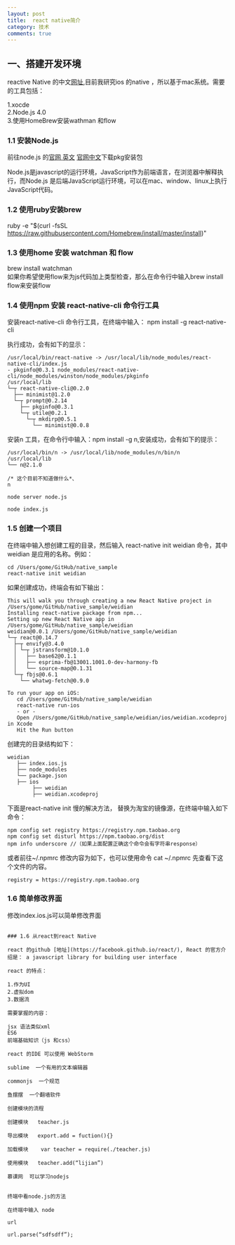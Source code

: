 ```yaml
---
layout: post
title:  react native简介
category: 技术
comments: true
---
```



##  一、搭建开发环境

reactive Native 的中文[网址](http://reactnative.cn),目前我研究ios 的native ，所以基于mac系统。需要的工具包括：

1.xocde  
2.Node.js 4.0  
3.使用HomeBrew安装wathman 和flow  

### 1.1 安装Node.js

前往node.js 的[官网 英文](https://nodejs.org) [官网中文](http://nodejs.cn)下载pkg安装包

Node.js是javascript的运行环境，JavaScript作为前端语言，在浏览器中解释执行，而Node.js 是后端JavaScript运行环境，可以在mac、window、linux上执行JavaScript代码。

### 1.2 使用ruby安装brew

ruby -e "$(curl -fsSL https://raw.githubusercontent.com/Homebrew/install/master/install)"

### 1.3 使用home 安装 watchman 和 flow

brew install watchman   
如果你希望使用flow来为js代码加上类型检查，那么在命令行中输入brew install flow来安装flow

### 1.4 使用npm 安装 react-native-cli 命令行工具

安装react-native-cli 命令行工具，在终端中输入： npm install -g react-native-cli

执行成功，会有如下的显示：  

~~~
/usr/local/bin/react-native -> /usr/local/lib/node_modules/react-native-cli/index.js
- pkginfo@0.3.1 node_modules/react-native-cli/node_modules/winston/node_modules/pkginfo
/usr/local/lib
└─┬ react-native-cli@0.2.0 
  ├── minimist@1.2.0 
  └─┬ prompt@0.2.14
    ├── pkginfo@0.3.1 
    └─┬ utile@0.2.1
      └─┬ mkdirp@0.5.1
        └── minimist@0.0.8 

~~~

安装n 工具，在命令行中输入：npm install -g n,安装成功，会有如下的提示：  

~~~
/usr/local/bin/n -> /usr/local/lib/node_modules/n/bin/n
/usr/local/lib
└── n@2.1.0 
~~~

~~~
/* 这个目前不知道做什么*、
n

node server node.js

node index.js
~~~

### 1.5 创建一个项目 

在终端中输入想创建工程的目录，然后输入 react-native init weidian 命令，其中weidian 是应用的名称。例如：

~~~
cd /Users/gome/GitHub/native_sample 
react-native init weidian
~~~

如果创建成功，终端会有如下输出：

~~~
This will walk you through creating a new React Native project in /Users/gome/GitHub/native_sample/weidian
Installing react-native package from npm...
Setting up new React Native app in /Users/gome/GitHub/native_sample/weidian
weidian@0.0.1 /Users/gome/GitHub/native_sample/weidian
└─┬ react@0.14.7 
  ├─┬ envify@3.4.0 
  │ └─┬ jstransform@10.1.0 
  │   ├── base62@0.1.1 
  │   ├── esprima-fb@13001.1001.0-dev-harmony-fb 
  │   └── source-map@0.1.31 
  └─┬ fbjs@0.6.1 
    └── whatwg-fetch@0.9.0 

To run your app on iOS:
   cd /Users/gome/GitHub/native_sample/weidian
   react-native run-ios
   - or -
   Open /Users/gome/GitHub/native_sample/weidian/ios/weidian.xcodeproj in Xcode
   Hit the Run button
~~~

创建完的目录结构如下：

~~~
weidian
   ├── index.ios.js
   ├── node_modules 
   └── package.json
   ├── ios   
        ├── weidian
        ├── weidian.xcodeproj 
~~~

下面是react-native init 慢的解决方法， 替换为淘宝的镜像源，在终端中输入如下命令：

~~~
npm config set registry https://registry.npm.taobao.org 
npm config set disturl https://npm.taobao.org/dist
npm info underscore //（如果上面配置正确这个命令会有字符串response）
~~~

或者前往~/.npmrc 修改内容为如下，也可以使用命令 cat  ~/.npmrc 先查看下这个文件的内容。

~~~
registry = https://registry.npm.taobao.org
~~~

### 1.6 简单修改界面

修改index.ios.js可以简单修改界面



~~~

### 1.6 从react到react Native

react 的github [地址](https://facebook.github.io/react/), React 的官方介绍是： a javascript library for building user interface   

react 的特点：

1.作为UI
2.虚拟dom
3.数据流

需要掌握的内容：

jsx 语法类似xml
ES6
前端基础知识（js 和css）

react 的IDE 可以使用 WebStorm 

sublime  一个有用的文本编辑器

commonjs  一个规范

鱼摆摆  一个翻墙软件 

创建模块的流程

创建模块   teacher.js

导出模块   export.add = fuction(){}

加载模块    var teacher = require(./teacher.js)

使用模块   teacher.add(“lijian”)

慕课网  可以学习nodejs


终端中看node.js的方法

在终端中输入 node

url

url.parse(“sdfsdff”);
~~~
